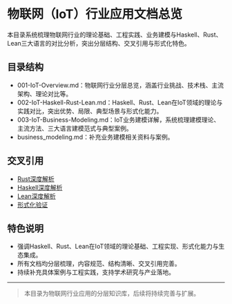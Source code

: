 # 物联网（IoT）行业应用文档总览

本目录系统梳理物联网行业的理论基础、工程实践、业务建模与Haskell、Rust、Lean三大语言的对比分析，突出分层结构、交叉引用与形式化特色。

## 目录结构

- 001-IoT-Overview.md：物联网行业分层总览，涵盖行业挑战、技术栈、主流架构、理论对比等。
- 002-IoT-Haskell-Rust-Lean.md：Haskell、Rust、Lean在IoT领域的理论与实践对比，突出优势、局限、典型场景与形式化能力。
- 003-IoT-Business-Modeling.md：IoT业务建模详解，系统梳理建模理论、主流方法、三大语言建模范式与典型案例。
- business_modeling.md：补充业务建模相关资料与案例。

## 交叉引用

- [Rust深度解析](../../08-Programming-Languages/004-Rust-Deep-Dive.md)
- [Haskell深度解析](../../08-Programming-Languages/003-Haskell-Deep-Dive.md)
- [Lean深度解析](../../08-Programming-Languages/005-Lean-Deep-Dive.md)
- [形式化验证](../../09-Formal-Methods/001-Formal-Verification.md)

## 特色说明

- 强调Haskell、Rust、Lean在IoT领域的理论基础、工程实现、形式化能力与生态集成。
- 所有文档均分层梳理，内容规范、结构清晰、交叉引用完善。
- 持续补充具体案例与工程实践，支持学术研究与产业落地。

---

> 本目录为物联网行业应用的分层知识库，后续将持续完善与扩展。
